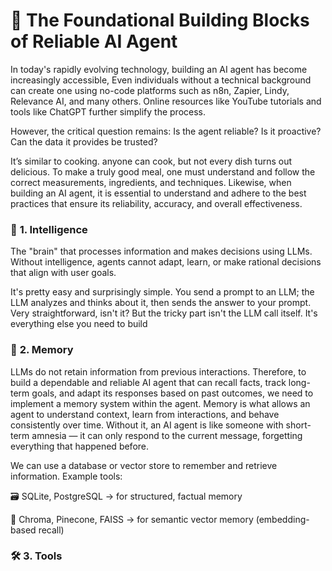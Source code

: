 # 🤖 **The Foundational Building Blocks of Reliable AI Agent**

In today's rapidly evolving technology, building an AI agent has become increasingly accessible, Even individuals without a technical background can create one using no-code platforms such as n8n, Zapier, Lindy, Relevance AI, and many others. Online resources like YouTube tutorials and tools like ChatGPT further simplify the process.

However, the critical question remains: Is the agent reliable? Is it proactive? Can the data it provides be trusted?

It’s similar to cooking. anyone can cook, but not every dish turns out delicious. To make a truly good meal, one must understand and follow the correct measurements, ingredients, and techniques. Likewise, when building an AI agent, it is essential to understand and adhere to the best practices that ensure its reliability, accuracy, and overall effectiveness.





### 🧠 **1. Intelligence**

The "brain" that processes information and makes decisions using LLMs.
Without intelligence, agents cannot adapt, learn, or make rational decisions that align with user goals.

It's pretty easy and surprisingly simple. You send a prompt to an LLM; the LLM analyzes and thinks about it, then sends the answer to your prompt. Very straightforward, isn't it? But the tricky part isn't the LLM call itself. It's everything else you need to build

### 💾 **2. Memory**

LLMs do not retain information from previous interactions. Therefore, to build a dependable and reliable AI agent that can recall facts, track long-term goals, and adapt its responses based on past outcomes, we need to implement a memory system within the agent.
Memory is what allows an agent to understand context, learn from interactions, and behave consistently over time. Without it, an AI agent is like someone with short-term amnesia — it can only respond to the current message, forgetting everything that happened before.

We can use a database or vector store to remember and retrieve information.
Example tools:

🗃️ SQLite, PostgreSQL → for structured, factual memory

🧬 Chroma, Pinecone, FAISS → for semantic vector memory (embedding-based recall)

### 🛠️ **3. Tools**

